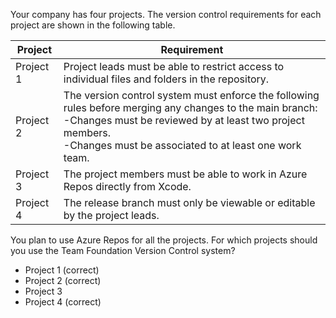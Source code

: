 Your company has four projects. The version control requirements for each project are shown in the following table.

| Project   | Requirement                                                                                     |
|-----------|-------------------------------------------------------------------------------------------------|
| Project 1 | Project leads must be able to restrict access to individual files and folders in the repository.|
| Project 2 | The version control system must enforce the following rules before merging any changes to the main branch: <br> -Changes must be reviewed by at least two project members. <br> -Changes must be associated to at least one work team. |
| Project 3 | The project members must be able to work in Azure Repos directly from Xcode.                    |
| Project 4 | The release branch must only be viewable or editable by the project leads.                      |

You plan to use Azure Repos for all the projects.
For which projects should you use the Team Foundation Version Control system? 

- Project 1 (correct)
- Project 2 (correct)
- Project 3
- Project 4 (correct)